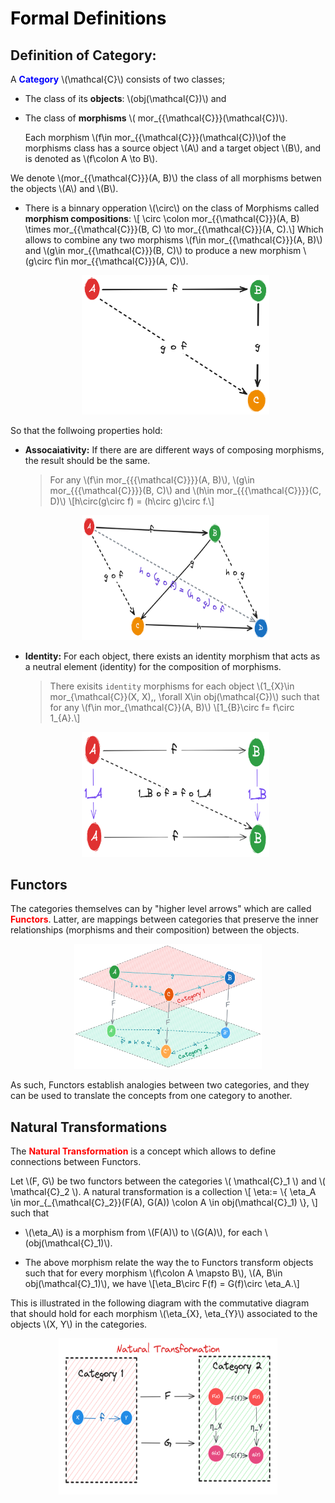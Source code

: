# <span style="color: black;">**Formal Definitions**</span>


## **Definition of Category**:

A <span style="color: blue;">**Category**</span> \\(\mathcal{C}\\) consists of two classes; 

- The class of its **objects**: \\(obj(\mathcal{C})\\) and 

- The class of **morphisms** \\( mor_{{\mathcal{C}}}(\mathcal{C})\\).
  
  Each morphism \\(f\in mor_{{\mathcal{C}}}(\mathcal{C})\\)of the morphisms class has a source object \\(A\\) and a target object \\(B\\), and is denoted as \\(f\colon A \to B\\). 
  
We denote \\(mor_{{\mathcal{C}}}(A, B)\\) the class of all morphisms betwen the objects \\(A\\) and \\(B\\).

- There is a binnary opperation \\(\circ\\) on the class of Morphisms called **morphism compositions**:
  \\[ \circ \colon mor_{{\mathcal{C}}}(A, B) \times mor_{{\mathcal{C}}}(B, C) \to mor_{{\mathcal{C}}}(A, C).\\] 
  Which allows to combine any two morphisms \\(f\in mor_{{\mathcal{C}}}(A, B)\\) and \\(g\in mor_{{\mathcal{C}}}(B, C)\\) to  produce a new morphism \\(g\circ f\in mor_{{\mathcal{C}}}(A, C)\\).
  
    <div align=center>
    <img src="../../img/intro_to_category/commutative_diagram.png" width="300px" hight="100px">
    </div>

So that the follwoing properties hold:

- **Assocaiativity:** If there are are different ways of composing morphisms, the result should be the same.

    > For any \\(f\in mor_{{{\mathcal{C}}}}(A, B)\\), \\(g\in mor_{{{\mathcal{C}}}}(B, C)\\) and \\(h\in mor_{{{\mathcal{C}}}}(C, D)\\)
    \\[h\circ(g\circ f) = (h\circ g)\circ f.\\]

    <div style="text-align: center;">
    <img src="./../img/intro_to_category/Associativity.png" alt="Commutative Diagram" width="300" height="200">
    <div>

- **Identity:** For each object, there exists an identity morphism that acts as a neutral element (identity) for the composition of morphisms.

    > There exisits `identity` morphisms for each object \\(1_{X}\in mor_{\mathcal{C}}(X, X),\, \forall X\in obj(\mathcal{C})\\) 
    such that for any \\(f\in mor_{\mathcal{C}}(A, B)\\) \\[1_{B}\circ f= f\circ 1_{A}.\\]

    <div style="text-align: center;">
    <img src="../../img/intro_to_category/identities.png" alt="Commutative Diagram" width="300" height="200" >
    <div>



## **Functors**

The categories themselves can by "higher level arrows" which are called <span style="color: red;">**Functors**</span>. Latter, are mappings between categories that preserve the inner relationships (morphisms and their composition) between the objects.

<div style="text-align: center;">
    <img src="../../img/intro_to_category/functor_diag.png" alt="Commutative Diagram"  width="300" height="200">
</div>

As such, Functors establish analogies between two categories, and they can be used to translate the concepts from one category to another.

## **Natural Transformations**

The <span style="color: red;">**Natural Transformation**</span> is a concept which allows to define connections between Functors.

Let \\(F, G\\) be two functors between the categories \\( \mathcal{C}_1 \\) and \\( \mathcal{C}_2 \\).
A natural transformation is a collection
\\[
  \eta:= \\{ 
    \eta_A \in
    mor\_{\_{\mathcal{C}_2}}(F(A), G(A))
    \colon A \in obj(\mathcal{C}_1) 
    \\},
\\]
such that

- \\(\eta_A\\) is a morphism from \\(F(A)\\) to \\(G(A)\\), for each \\(obj(\mathcal{C}_1)\\).
  
- The above morphism relate the way the to Functors transform objects such that for every morphism \\(f\colon A \mapsto B\\), \\(A, B\in obj(\mathcal{C}_1)\\), we have
\\[\eta_B\circ F(f) = G(f)\circ \eta_A.\\]

This is illustrated in the following diagram with the commutative diagram that should hold for each morphism \\(\eta_{X}, \eta_{Y}\\) associated to the objects \\(X, Y\\) in the categories.

<div style="text-align: center;"> <img src="../../img/intro_to_category/Natural_Transformation3.3.png" alt="Commutative Diagram"  width="350" height="250"> </div>